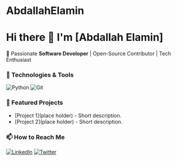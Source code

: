# AbdallahElamin
# Hi there 👋 I'm [Abdallah Elamin]

🚀 Passionate **Software Developer** | Open-Source Contributor | Tech Enthusiast  

### 🔧 Technologies & Tools
![Python](https://img.shields.io/badge/-Python-3776AB?logo=python&logoColor=white)
![Git](https://img.shields.io/badge/-Git-F05032?logo=git&logoColor=white)

### 🌟 Featured Projects
- [Project 1](place holder) - Short description.
- [Project 2](place holder) - Short description.

### 📫 How to Reach Me
[![LinkedIn](https://img.shields.io/badge/-LinkedIn-0A66C2?logo=linkedin)](https://www.linkedin.com/in/abdallah-elamin-8aab53142?utm_source=share&utm_campaign=share_via&utm_content=profile&utm_medium=android_app)
[![Twitter](https://img.shields.io/badge/-Twitter-1DA1F2?logo=twitter)](https://x.com/ElaminAbdallah)
